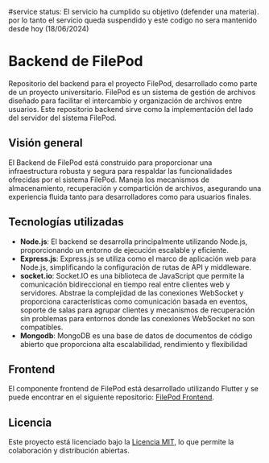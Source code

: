 #service status: El servicio ha cumplido su objetivo (defender una materia).
 por lo tanto el servicio queda suspendido y este codigo no sera mantenido desde hoy (18/06/2024)

# Backend de FilePod
Repositorio del backend para el proyecto FilePod, desarrollado como parte de un proyecto universitario. FilePod es un sistema de gestión de archivos diseñado para facilitar el intercambio y organización de archivos entre usuarios. Este repositorio backend sirve como la implementación del lado del servidor del sistema FilePod.

## Visión general

El Backend de FilePod está construido para proporcionar una infraestructura robusta y segura para respaldar las funcionalidades ofrecidas por el sistema FilePod. Maneja los mecanismos de almacenamiento, recuperación y compartición de archivos, asegurando una experiencia fluida tanto para desarrolladores como para usuarios finales.

## Tecnologías utilizadas

- **Node.js**: El backend se desarrolla principalmente utilizando Node.js, proporcionando un entorno de ejecución escalable y eficiente.
- **Express.js**: Express.js se utiliza como el marco de aplicación web para Node.js, simplificando la configuración de rutas de API y middleware.
- **socket.io**: Socket.IO es una biblioteca de JavaScript que permite la comunicación bidireccional en tiempo real entre clientes web y servidores. Abstrae la complejidad de las conexiones WebSocket y proporciona características como comunicación basada en eventos, soporte de salas para agrupar clientes y mecanismos de recuperación sin problemas para entornos donde las conexiones WebSocket no son compatibles.
- **Mongodb**: MongoDB es una base de datos de documentos de código abierto que proporciona alta escalabilidad, rendimiento y flexibilidad

## Frontend

El componente frontend de FilePod está desarrollado utilizando Flutter y se puede encontrar en el siguiente repositorio: [FilePod Frontend](https://github.com/DzElias/filepod-frontend-flutter).

## Licencia

Este proyecto está licenciado bajo la [Licencia MIT](LICENSE), lo que permite la colaboración y distribución abiertas.
